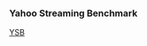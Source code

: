 ### Yahoo Streaming Benchmark

[YSB](https://yahooeng.tumblr.com/post/135321837876/benchmarking-streaming-computation-engines-at)